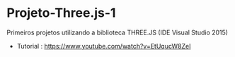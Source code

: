 # Projeto-Three.js-1
Primeiros projetos utilizando a biblioteca THREE.JS (IDE Visual Studio 2015)

- Tutorial : https://www.youtube.com/watch?v=EtUqucW8ZeI
